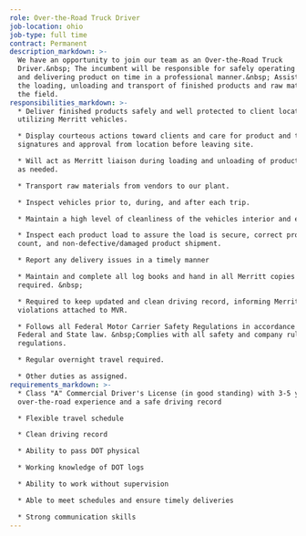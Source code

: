 ```yaml
---
role: Over-the-Road Truck Driver
job-location: ohio
job-type: full time
contract: Permanent
description_markdown: >-
  We have an opportunity to join our team as an Over-the-Road Truck
  Driver.&nbsp; The incumbent will be responsible for safely operating a trailer
  and delivering product on time in a professional manner.&nbsp; Assisting with
  the loading, unloading and transport of finished products and raw materials in
  the field.
responsibilities_markdown: >-
  * Deliver finished products safely and well protected to client location
  utilizing Merritt vehicles.

  * Display courteous actions toward clients and care for product and to acquire
  signatures and approval from location before leaving site.

  * Will act as Merritt liaison during loading and unloading of product; assist
  as needed.

  * Transport raw materials from vendors to our plant.

  * Inspect vehicles prior to, during, and after each trip.

  * Maintain a high level of cleanliness of the vehicles interior and exterior.

  * Inspect each product load to assure the load is secure, correct product
  count, and non-defective/damaged product shipment.

  * Report any delivery issues in a timely manner

  * Maintain and complete all log books and hand in all Merritt copies as
  required. &nbsp;

  * Required to keep updated and clean driving record, informing Merritt of all
  violations attached to MVR.

  * Follows all Federal Motor Carrier Safety Regulations in accordance with
  Federal and State law. &nbsp;Complies with all safety and company rules and
  regulations.

  * Regular overnight travel required.

  * Other duties as assigned.
requirements_markdown: >-
  * Class "A" Commercial Driver's License (in good standing) with 3-5 years’ of
  over-the-road experience and a safe driving record

  * Flexible travel schedule

  * Clean driving record

  * Ability to pass DOT physical

  * Working knowledge of DOT logs

  * Ability to work without supervision

  * Able to meet schedules and ensure timely deliveries

  * Strong communication skills
---
```

